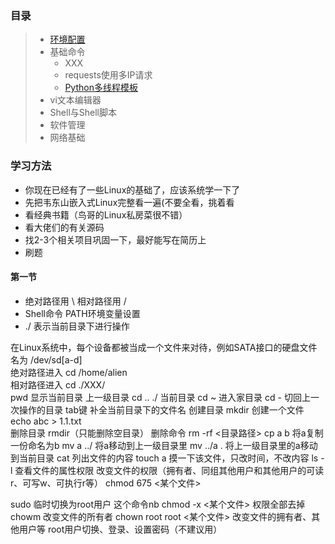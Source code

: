 ### 目录
> * [环境配置](https://py3.io/doc/python/quickstart.html)
> * 基础命令
>   * XXX
>   * requests使用多IP请求
>   * [Python多线程模板](code/MultiThread_Template.py)
> * vi文本编辑器
> * Shell与Shell脚本
> * 软件管理
> * 网络基础


### 学习方法
* 你现在已经有了一些Linux的基础了，应该系统学一下了
* 先把韦东山嵌入式Linux完整看一遍(不要全看，挑着看  
* 看经典书籍（鸟哥的Linux私房菜很不错）
* 看大佬们的有关源码   
* 找2-3个相关项目巩固一下，最好能写在简历上 
* 刷题   


#### 第一节
* 绝对路径用 \   相对路径用 /
* Shell命令  PATH环境变量设置
* ./ 表示当前目录下进行操作


在Linux系统中，每个设备都被当成一个文件来对待，例如SATA接口的硬盘文件名为 /dev/sd[a-d]  
绝对路径进入 cd /home/alien  
相对路径进入 cd ./XXX/  
pwd  显示当前目录 
上一级目录   cd .. 
./ 当前目录 
cd ~  进入家目录 
cd -  切回上一次操作的目录 
tab键  补全当前目录下的文件名 
创建目录 mkdir 
创建一个文件 echo abc > 1.1.txt  
删除目录 rmdir（只能删除空目录） 
删除命令 rm -rf <目录路径>
cp a b     将a复制一份命名为b
mv a ../    将a移动到上一级目录里
mv ../a .    将上一级目录里的a移动到当前目录
cat     列出文件的内容
touch a  摸一下该文件，只改时间，不改内容
ls -l  查看文件的属性权限
改变文件的权限（拥有者、同组其他用户和其他用户的可读r、可写w、可执行r等）  chmod 675 <某个文件>  

sudo 临时切换为root用户  这个命令nb
chmod -x <某个文件>     权限全部去掉
chowm  改变文件的所有者    chown root root <某个文件>  改变文件的拥有者、其他用户等
root用户切换、登录、设置密码（不建议用）









